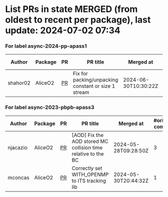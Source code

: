 # List PRs in state MERGED (from oldest to recent per package), last update: 2024-07-02 07:34 


### For label async-2024-pp-apass1

| Author | Package | PR | PR title | Merged at | #original commits | Merge commit |
| --- | --- | --- | --- | --- | --- | --- |
| shahor02 | AliceO2 | [PR](https://github.com/AliceO2Group/AliceO2/pull/13258) | Fix for packing/unpacking constant or size 1 stream | 2024-06-30T10:30:22Z | 2 | 79ca607b4caf8a8f56ff18f123ae447266c62e39 |


### For label async-2023-pbpb-apass3

| Author | Package | PR | PR title | Merged at | #original commits | Merge commit |
| --- | --- | --- | --- | --- | --- | --- |
| njacazio | AliceO2 | [PR](https://github.com/AliceO2Group/AliceO2/pull/13159) | [AOD] Fix the AOD stored MC collision time relative to the BC | 2024-05-28T09:28:50Z | 3 | 3b0a46991f06a8661f5ceab3d28e000b513bccce |
| mconcas | AliceO2 | [PR](https://github.com/AliceO2Group/AliceO2/pull/13188) | Correctly set WITH_OPENMP to ITS tracking lib | 2024-05-30T20:44:32Z | 1 | 62859c83eb64adc8d3f611ab979eb9ec447096cf |
